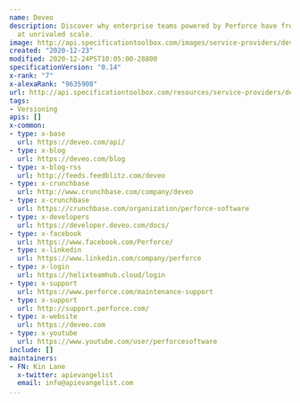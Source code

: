 ```yaml
---
name: Deveo
description: Discover why enterprise teams powered by Perforce have freedom to innovate
  at unrivaled scale.
image: http://api.specificationtoolbox.com/images/service-providers/deveo.jpg
created: "2020-12-23"
modified: 2020-12-24PST10:05:00-28800
specificationVersion: "0.14"
x-rank: "7"
x-alexaRank: "9635908"
url: http://api.specificationtoolbox.com/resources/service-providers/deveo/
tags:
- Versioning
apis: []
x-common:
- type: x-base
  url: https://deveo.com/api/
- type: x-blog
  url: https://deveo.com/blog
- type: x-blog-rss
  url: http://feeds.feedblitz.com/deveo
- type: x-crunchbase
  url: http://www.crunchbase.com/company/deveo
- type: x-crunchbase
  url: https://crunchbase.com/organization/perforce-software
- type: x-developers
  url: https://developer.deveo.com/docs/
- type: x-facebook
  url: https://www.facebook.com/Perforce/
- type: x-linkedin
  url: https://www.linkedin.com/company/perforce
- type: x-login
  url: https://helixteamhub.cloud/login
- type: x-support
  url: https://www.perforce.com/maintenance-support
- type: x-support
  url: http://support.perforce.com/
- type: x-website
  url: https://deveo.com
- type: x-youtube
  url: https://www.youtube.com/user/perforcesoftware
include: []
maintainers:
- FN: Kin Lane
  x-twitter: apievangelist
  email: info@apievangelist.com
...
```


